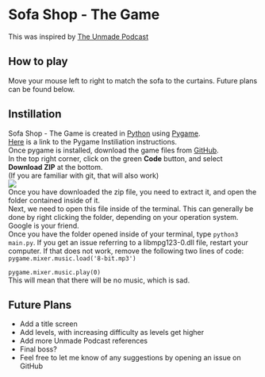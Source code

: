 <h1>Sofa Shop - The Game</h1>

<p>This was inspired by <a href = "https://www.unmade.fm">The Unmade Podcast</a></p>

<h2>How to play</h2>
Move your mouse left to right to match the sofa to the curtains. Future plans can be found below.
<h2>Instillation</h2>
Sofa Shop - The Game is created in <a href="https://www.python.org">Python</a> using <a href="https://www.pygame.org/">Pygame</a>. <a href="https://www.pygame.org/wiki/GettingStarted"> <br>
Here</a> is a link to the Pygame Instiliation instructions. <br>
Once pygame is installed, download the game files from <a href="https://www.github.com/ajernandes/SofaShop">GitHub</a>.<br>
In the top right corner, click on the green <b>Code</b> button, and select <b>Download ZIP</b> at the bottom. <br>(If you are familiar with git, that will also work)<br>
<img src="https://cdn.discordapp.com/attachments/801812172627640321/860335944561197086/unknown.png"><br>
Once you have downloaded the zip file, you need to extract it, and open the folder contained inside of it.<br>
Next, we need to open this file inside of the terminal. This can generally be done by right clicking the folder, depending on your operation system. Google is your friend.<br>
Once you have the folder opened inside of your terminal, type <code>python3 main.py</code>. If you get an issue referring to a libmpg123-0.dll file, restart your computer. If that does not work, remove the following two lines of code:
<code>pygame.mixer.music.load('8-bit.mp3')<br>
pygame.mixer.music.play(0)</code><br>
This will mean that there will be no music, which is sad.
<h2>Future Plans</h2>
<ul>
<li>Add a title screen</li>
<li>Add levels, with increasing difficulty as levels get higher</li>
<li>Add more Unmade Podcast references</li>
<li>Final boss?</li>
<li>Feel free to let me know of any suggestions by opening an issue on GitHub</li>
</ul>